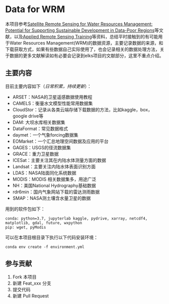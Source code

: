 # Data for WRM

本项目参考[Satellite Remote Sensing for Water Resources Management: Potential for Supporting Sustainable Development in Data-Poor Regions](https://doi.org/10.1029/2017WR022437)等文献，以及[Applied Remote Sensing Training](https://arset.gsfc.nasa.gov/)等资料，总结平时接触到的有可能用于Water Resources Management(WRM)的数据资源，主要记录数据的来源，和下载获取方式，如果有些数据自己实际使用了，也会记录相关的数据处理方法，关于数据的更多文献解读如有必要会记录到elks项目的文献部分，这里不重点介绍。

## 主要内容

目前主要内容如下（*日常积累，持续更新*）：

- ARSET：NASA的卫星遥感数据使用教程
- CAMELS：衡量水文模型性能常用数据集
- CloudStor：记录从各类云端存储下载数据的方法，比如kaggle，box，google drive等
- DAM: 大坝水库相关数据集
- DataFormat：常见数据格式
- daymet：一个气象forcing数据集
- EOMarket：一个汇总地理空间数据及应用的平台
- GAGES：USGS的径流数据集
- GRACE：重力卫星数据
- ICESat：主要关注其在内陆水体测量方面的数据
- Landsat：主要关注内陆水体表面识别方面
- LDAS：NASA陆面同化系统数据
- MODIS：MODIS 相关数据集多，用途广泛
- NH：美国National Hydrography基础数据
- rdr6min：国内气象网站下载的雷达测雨数据
- SMAP：NASA测土壤含水量卫星的数据

用到的软件包如下：

```Shell
conda: python=3.7, jupyterlab kaggle, pydrive, xarray, netcdf4, matplotlib, gdal, future, wxpython
pip: wget, pyModis
```

可以在本项目根目录下执行以下代码安装环境：

```Shell
conda env create -f environment.yml
```

## 参与贡献

1. Fork 本项目
2. 新建 Feat_xxx 分支
3. 提交代码
4. 新建 Pull Request
